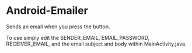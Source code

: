 # Android-Emailer
Sends an email when you press the button. 

To use simply edit the SENDER_EMAIL, EMAIL_PASSWORD, RECEIVER_EMAIL, and the email subject and body within MainActivity.java.
